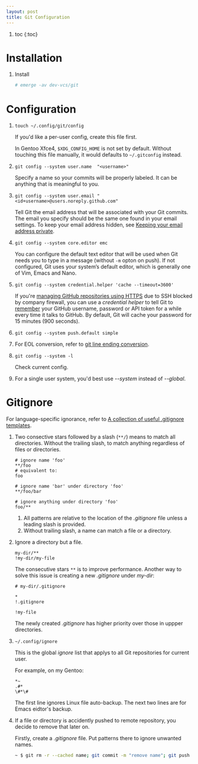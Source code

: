 ```yaml
---
layout: post
title: Git Configuration
---
```


1. toc
{:toc}

# Installation

1. Install

   ```bash
   # emerge -av dev-vcs/git
   ```

# Configuration

1. `touch ~/.config/git/config`

   If you'd like a per-user config, create this file first.

   In Gentoo Xfce4, `$XDG_CONFIG_HOME` is not set by default. Without touching this file manually, it would defaults to `~/.gitconfig` instead.
2. `git config --system user.name  "<username>"`

   Specify a name so your commits will be properly labeled. It can be anything that is meaningful to you.
3. `git config --system user.email "<id+username>@users.noreply.github.com"`

   Tell Git the email address that will be associated with your Git commits. The email you specify should be the same one found in your email settings. To keep your email address hidden, see [Keeping your email address private](https://help.github.com/articles/keeping-your-email-address-private/).
4. `git config --system core.editor emc`

   You can configure the default text editor that will be used when Git needs you to type in a message (without `-m` opton on push). If not configured, Git uses your system’s default editor, which is generally one of Vim, Emacs and Nano.
5. `git config --system credential.helper 'cache --timeout=3600'`

   If you're [managing GitHub repositories using HTTPS](https://help.github.com/articles/which-remote-url-should-i-use) due to SSH blocked by company firewall, you can use a *credential helper* to tell Git to [remember](https://stackoverflow.com/q/5343068) your GitHub username, password or API token for a while every time it talks to GitHub. By default, Git will cache your password for 15 minutes (900 seconds).
6. `git config --system push.default simple`
7. For EOL conversion, refer to [git line ending conversion](/2014/09/08/git-line-ending-conversion/).
8. `git config --system -l`

   Check current config.
9. For a single user system, you'd best use *--system* instead of *--global*.

# Gitignore

For language-specific ignorance, refer to [A collection of useful .gitignore templates](https://github.com/github/gitignore).

1. Two consective stars followed by a slash (`**/`) means to match all directories. Without the trailing slash, to match anything regardless of files or directories.

   ```
   # ignore name 'foo'
   **/foo
   # equivalent to:
   foo

   # ignore name 'bar' under directory 'foo'
   **/foo/bar

   # ignore anything under directory 'foo'
   foo/**
   ```

   1. All patterns are relative to the location of the *.gitignore* file unless a leading slash is provided.
   2. Without trailing slash, a name can match a file or a directory.
2. Ignore a directory but a file.

   ```
   my-dir/**
   !my-dir/my-file
   ```

   The consecutive stars `**` is to improve performance. Another way to solve this issue is creating a new *.gitignore* under *my-dir*:

   ```
   # my-dir/.gitignore
   
   *
   !.gitignore
   
   !my-file
   ```

   The newly created *.gitignore* has higher priority over those in uppper directories.
3. `~/.config/ignore`

   This is the global *ignore* list that applys to all Git repositories for current user.

   For example, on my Gentoo:

   ```
   *~
   .#*
   \#*\#
   ```

   The first line ignores Linux file auto-backup. The next two lines are for Emacs eidtor's backup.
4. If a file or directory is accidently pushed to remote repository, you decide to remove that later on.

   Firstly, create a *.gitignore* file. Put patterns there to ignore unwanted names.

   ```bash
   ~ $ git rm -r --cached name; git commit -m "remove name"; git push
   ```
